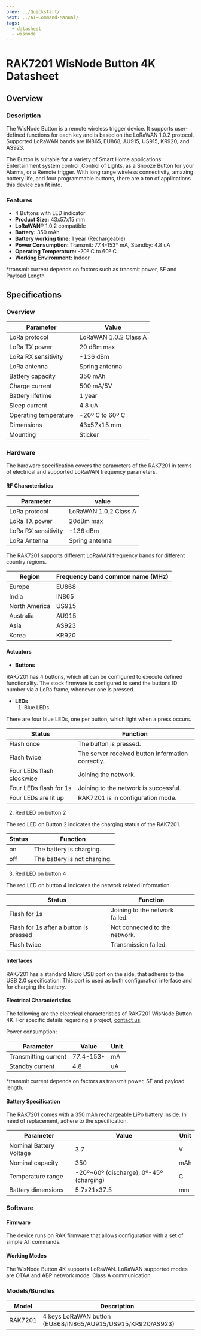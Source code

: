 ```yaml
---
prev: ../Quickstart/
next: ../AT-Command-Manual/
tags:
  - datasheet
  - wisnode
---
```


# RAK7201 WisNode Button 4K Datasheet

## Overview

### Description

The WisNode Button is a remote wireless trigger device. It supports user-defined functions for each key and is based on the LoRaWAN 1.0.2 protocol. Supported LoRaWAN bands are IN865, EU868, AU915, US915, KR920, and AS923.

The Button is suitable for a variety of Smart Home applications: Entertainment system control ,Control of Lights, as a Snooze Button for your Alarms, or a Remote trigger. With long range wireless connectivity, amazing battery life, and four programmable buttons, there are a ton of applications this device can fit into.

<rk-img
  src="/assets/images/wisnode/rak7201/datasheet/1.png"
  width="50%"
  caption="RAK7201 WisNode Button 4k"
/>

### Features

- 4 Buttons with LED indicator
- **Product Size:** 43x57x15 mm
- **LoRaWAN**® 1.0.2 compatible
- **Battery:** 350 mAh
- **Battery working time:** 1 year (Rechargeable)
- **Power Consumption:** Transmit: 77.4-153* mA, Standby: 4.8 uA
- **Operating Temperature:** -20º C to 60º C
- **Working Environment:** Indoor

*transmit current depends on factors such as transmit power, SF and Payload Length

## Specifications

### Overview

| Parameter             | Value                 |
| --------------------- | --------------------- |
| LoRa protocol         | LoRaWAN 1.0.2 Class A |
| LoRa TX power         | 20 dBm max            |
| LoRa RX sensitivity   | -136 dBm              |
| LoRa antenna          | Spring antenna        |
| Battery capacity      | 350 mAh               |
| Charge current        | 500 mA/5V             |
| Battery lifetime      | 1 year                |
| Sleep current         | 4.8 uA                |
| Operating temperature | -20º C to 60º C       |
| Dimensions            | 43x57x15 mm           |
| Mounting              | Sticker               |

<rk-img
  src="/assets/images/wisnode/rak7201/datasheet/2.png"
  width="70%"
  caption="Typical deployment scenario"
/>

### Hardware

The hardware specification covers the parameters of the RAK7201 in terms of electrical and supported LoRaWAN frequency parameters.

#### RF Characteristics

| Parameter           | value                 |
| ------------------- | --------------------- |
| LoRa protocol       | LoRaWAN 1.0.2 Class A |
| LoRa TX power       | 20dBm max             |
| LoRa RX sensitivity | -136 dBm              |
| LoRa Antenna        | Spring antenna        |

The RAK7201 supports different LoRaWAN frequency bands for different country regions.

| Region        | Frequency band common name (MHz) |
| ------------- | -------------------------------- |
| Europe        | EU868                            |
| India         | IN865                            |
| North America | US915                            |
| Australia     | AU915                            |
| Asia          | AS923                            |
| Korea         | KR920                            |

#### Actuators

<rk-img
  src="/assets/images/wisnode/rak7201/datasheet/3.png"
  width="50%"
  caption="RAK7201 buttons and LEDs"
/>

- **Buttons**

RAK7201 has 4 buttons, which all can be configured to execute defined functionality. The stock firmware is configured to send the buttons ID number via a LoRa frame, whenever one is pressed.

- **LEDs**
  1. Blue LEDs

There are four blue LEDs, one per button, which light when a press occurs.

| Status                    | Function                                          |
| ------------------------- | ------------------------------------------------- |
| Flash once                | The button is pressed.                            |
| Flash twice               | The server received button information correctly. |
| Four LEDs flash clockwise | Joining the network.                              |
| Four LEDs flash for 1s    | Joining to the network is successful.             |
| Four LEDs are lit up      | RAK7201 is in configuration mode.                 |

2. Red LED on button 2

The red LED on Button 2 indicates the charging status of the RAK7201.

| Status | Function                     |
| ------ | ---------------------------- |
| on     | The battery is charging.     |
| off    | The battery is not charging. |

3. Red LED on button 4

The red LED on button 4 indicates the network related information.

| Status                                 | Function                       |
| -------------------------------------- | ------------------------------ |
| Flash for 1s                           | Joining to the network failed. |
| Flash for 1s after a button is pressed | Not connected to the network.  |
| Flash twice                            | Transmission failed.           |

#### Interfaces

RAK7201 has a standard Micro USB port on the side, that adheres to the USB 2.0 specification. This port is used as both configuration interface and for charging the battery.

#### Electrical Characteristics

The following are the electrical characteristics of RAK7201 WisNode Button 4K. For specific details regarding a project, [contact us](mailto:support@rakwireless.com).

Power consumption:

| Parameter            | Value      | Unit |
| -------------------- | ---------- | ---- |
| Transmitting current | 77.4-153\* | mA   |
| Standby current      | 4.8        | uA   |

\*transmit current depends on factors as transmit power, SF and payload length.

#### Battery Specification

The RAK7201 comes with a 350 mAh rechargeable LiPo battery inside. In need of replacement, adhere to the specification.

| Parameter               | Value                                   | Unit |
| ----------------------- | --------------------------------------- | ---- |
| Nominal Battery Voltage | 3.7                                     | V    |
| Nominal capacity        | 350                                     | mAh  |
| Temperature range       | -20º~60º (discharge), 0º-45º (charging) | C    |
| Battery dimensions      | 5.7x21x37.5                             | mm   |

### Software

#### Firmware

The device runs on RAK firmware that allows configuration with a set of simple AT commands.

#### Working Modes

The WisNode Button 4K supports LoRaWAN. LoRaWAN supported modes are OTAA and ABP network mode. Class A communication.

### Models/Bundles

| Model   | Description                                                 |
| ------- | ----------------------------------------------------------- |
| RAK7201 | 4 keys LoRaWAN button (EU868/IN865/AU915/US915/KR920/AS923) |
